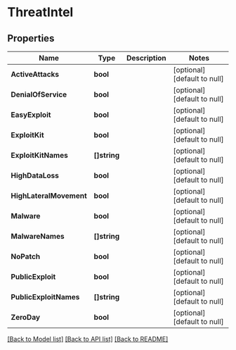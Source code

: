 # ThreatIntel

## Properties
Name | Type | Description | Notes
------------ | ------------- | ------------- | -------------
**ActiveAttacks** | **bool** |  | [optional] [default to null]
**DenialOfService** | **bool** |  | [optional] [default to null]
**EasyExploit** | **bool** |  | [optional] [default to null]
**ExploitKit** | **bool** |  | [optional] [default to null]
**ExploitKitNames** | **[]string** |  | [optional] [default to null]
**HighDataLoss** | **bool** |  | [optional] [default to null]
**HighLateralMovement** | **bool** |  | [optional] [default to null]
**Malware** | **bool** |  | [optional] [default to null]
**MalwareNames** | **[]string** |  | [optional] [default to null]
**NoPatch** | **bool** |  | [optional] [default to null]
**PublicExploit** | **bool** |  | [optional] [default to null]
**PublicExploitNames** | **[]string** |  | [optional] [default to null]
**ZeroDay** | **bool** |  | [optional] [default to null]

[[Back to Model list]](../README.md#documentation-for-models) [[Back to API list]](../README.md#documentation-for-api-endpoints) [[Back to README]](../README.md)

